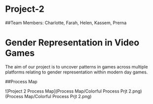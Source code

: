 # Project-2

##Team Members: Charlotte, Farah, Helen, Kassem, Prerna

# Gender Representation in Video Games

The aim of our project is to uncover patterns in games across multiple platforms
relating to gender representation within modern day games. 

##Process Map

![Project 2 Process Map](Process Map/Colorful Process Prjt 2.png)
(Process Map/Colorful Process Prjt 2.png)
